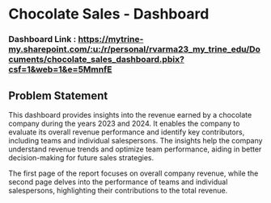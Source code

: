
# Chocolate Sales - Dashboard

### Dashboard Link : https://mytrine-my.sharepoint.com/:u:/r/personal/rvarma23_my_trine_edu/Documents/chocolate_sales_dashboard.pbix?csf=1&web=1&e=5MmnfE

## Problem Statement

This dashboard provides insights into the revenue earned by a chocolate company during the years 2023 and 2024. It enables the company to evaluate its overall revenue performance and identify key contributors, including teams and individual salespersons. The insights help the company understand revenue trends and optimize team performance, aiding in better decision-making for future sales strategies.

The first page of the report focuses on overall company revenue, while the second page delves into the performance of teams and individual salespersons, highlighting their contributions to the total revenue.
